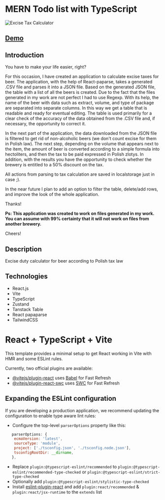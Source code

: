 # MERN Todo list with TypeScript

![Excise Tax Calculator](TBA)

## [Demo](https://allmosthumann.github.io/beer-excise-tax-calculator/)

## Introduction

You have to make your life easier, right? 

For this occasion, I have created an application to calculate excise taxes for beer. The application, with the help of React-paparse, takes a generated .CSV file and parses it into a JSON file. Based on the generated JSON file, the table with a list of all the beers is created. Due to the fact that the files generated in my work are not perfect I had to use Regexp. 
With its help, the name of the beer with data such as extract, volume, and type of package are separated into separate columns. In this way we get a table that is readable and ready for eventual editing. 
The table is used primarily for a clear check of the accuracy of the data obtained from the .CSV file and, if necessary, the opportunity to correct it. 

In the next part of the application, the data downloaded from the JSON file is filtered to get rid of non-alcoholic beers (we don't count excise for them in Polish law). The next step, depending on the volume that appears next to the item, the amount of beer is converted according to a simple formula into hectoliters, and then the tax to be paid expressed in Polish zlotys. In addition, with the results you have the opportunity to check whether the brewery is entitled to a 50% discount on the tax. 

All actions from parsing to tax calculation are saved in localstorage just in case ;). 

In the near future I plan to add an option to filter the table, delete/add rows, and improve the look of the whole application. 

Thanks!

**Ps: This application was created to work on files generated in my work. You can assume with 99% certainty that it will not work on files from another brewery.**

Cheers!

## Description

Excise duty calculator for beer according to Polish tax law

## Technologies

- React.js
- Vite
- TypeScript
- Zustand
- Tanstack Table
- React papaparse
- TailwindCSS

# React + TypeScript + Vite

This template provides a minimal setup to get React working in Vite with HMR and some ESLint rules.

Currently, two official plugins are available:

- [@vitejs/plugin-react](https://github.com/vitejs/vite-plugin-react/blob/main/packages/plugin-react/README.md) uses [Babel](https://babeljs.io/) for Fast Refresh
- [@vitejs/plugin-react-swc](https://github.com/vitejs/vite-plugin-react-swc) uses [SWC](https://swc.rs/) for Fast Refresh

## Expanding the ESLint configuration

If you are developing a production application, we recommend updating the configuration to enable type aware lint rules:

- Configure the top-level `parserOptions` property like this:

```js
   parserOptions: {
    ecmaVersion: 'latest',
    sourceType: 'module',
    project: ['./tsconfig.json', './tsconfig.node.json'],
    tsconfigRootDir: __dirname,
   },
```

- Replace `plugin:@typescript-eslint/recommended` to `plugin:@typescript-eslint/recommended-type-checked` or `plugin:@typescript-eslint/strict-type-checked`
- Optionally add `plugin:@typescript-eslint/stylistic-type-checked`
- Install [eslint-plugin-react](https://github.com/jsx-eslint/eslint-plugin-react) and add `plugin:react/recommended` & `plugin:react/jsx-runtime` to the `extends` list
